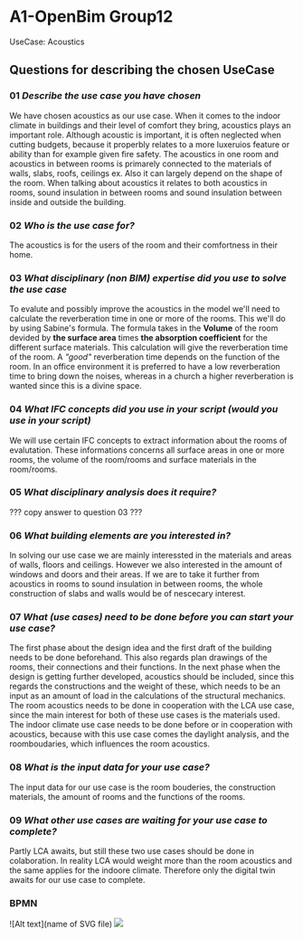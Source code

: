 # A1-OpenBim Group12
UseCase: Acoustics

## Questions for describing the chosen UseCase

### 01 *Describe the use case you have chosen*
We have chosen acoustics as our use case. When it comes to the indoor climate in buildings and their level of comfort they bring, acoustics plays an important role. Although acoustic is important, it is often neglected when cutting budgets, because it properbly relates to a more luxeruios feature or ability than for example given fire safety. The acoustics in one room and acoustics in between rooms is primarely connected to the materials of walls, slabs, roofs, ceilings ex. Also it can largely depend on the shape of the room. When talking about acoustics it relates to both acoustics in rooms, sound insulation in between rooms and sound insulation between inside and outside the building. 

### 02 *Who is the use case for?*
The acoustics is for the users of the room and their comfortness in their home. 

### 03 *What disciplinary (non BIM) expertise did you use to solve the use case*
To evalute and possibly improve the acoustics in the model we'll need to calculate the reverberation time in one or more of the rooms. This we'll do by using Sabine's formula. The formula takes in the **Volume** of the room devided by **the surface area** times **the absorption coefficient** for the different surface materials. This calculation will give the reverberation time of the room. A *"good"* reverberation time depends on the function of the room. In an office environment it is preferred to have a low reverberation time to bring down the noises, whereas in a church a higher reverberation is wanted since this is a divine space. 

### 04 *What IFC concepts did you use in your script (would you use in your script)*
We will use certain IFC concepts to extract information about the rooms of evalutation. These informations concerns all surface areas in one or more rooms, the volume of the room/rooms and surface materials in the room/rooms. 

### 05 *What disciplinary analysis does it require?*
??? copy answer to question 03 ???

### 06 *What building elements are you interested in?*
In solving our use case we are mainly interessted in the materials and areas of walls, floors and ceilings. However we also interested in the amount of windows and doors and their areas. If we are to take it further from acoustics in rooms to sound insulation in between rooms, the whole construction of slabs and walls would be of nescecary interest.  

### 07 *What (use cases) need to be done before you can start your use case?*
The first phase about the design idea and the first draft of the building needs to be done beforehand. This also regards plan drawings of the rooms, their connections and their functions. In the next phase when the design is getting further developed, acoustics should be included, since this regards the constructions and the weight of these, which needs to be an input as an amount of load in the calculations of the structural mechanics. 
The room acoustics needs to be done in cooperation with the LCA use case, since the main interest for both of these use cases is the materials used. The indoor climate use case needs to be done before or in cooperation with acoustics, because with this use case comes the daylight analysis, and the roomboudaries, which influences the room acoustics. 

### 08 *What is the input data for your use case?*
The input data for our use case is the room bouderies, the construction materials, the amount of rooms and the functions of the rooms. 


### 09 *What other use cases are waiting for your use case to complete?*
Partly LCA awaits, but still these two use cases should be done in colaboration. In reality LCA would weight more than the room acoustics and the same applies for the indoore climate. Therefore only the digital twin awaits for our use case to complete. 

### BPMN
![Alt text](name of SVG file)
<img src=" img/name_of_svg_file.svg ">

